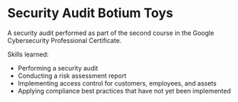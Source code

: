 # Security Audit Botium Toys

A security audit performed as part of the second course in the Google Cybersecurity Professional Certificate.

Skills learned:

* Performing a security audit
* Conducting a risk assessment report
* Implementing access control for customers, employees, and assets
* Applying compliance best practices that have not yet been implemented
